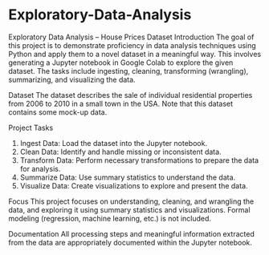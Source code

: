 # Exploratory-Data-Analysis
Exploratory Data Analysis – House Prices Dataset
Introduction
The goal of this project is to demonstrate proficiency in data analysis techniques using Python and apply them to a novel dataset in a meaningful way. This involves generating a Jupyter notebook in Google Colab to explore the given dataset. The tasks include ingesting, cleaning, transforming (wrangling), summarizing, and visualizing the data.

Dataset
The dataset describes the sale of individual residential properties from 2006 to 2010 in a small town in the USA. Note that this dataset contains some mock-up data.

Project Tasks
1. Ingest Data: Load the dataset into the Jupyter notebook.
2. Clean Data: Identify and handle missing or inconsistent data.
3. Transform Data: Perform necessary transformations to prepare the data for analysis.
4. Summarize Data: Use summary statistics to understand the data.
5. Visualize Data: Create visualizations to explore and present the data.

Focus
This project focuses on understanding, cleaning, and wrangling the data, and exploring it using summary statistics and visualizations. Formal modeling (regression, machine learning, etc.) is not included.

Documentation
All processing steps and meaningful information extracted from the data are appropriately documented within the Jupyter notebook.
